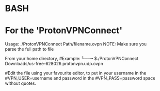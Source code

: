# BASH
#  For the 'ProtonVPNConnect'   
Usage: ./ProtonVPNConnect Path/filename.ovpn 
NOTE: Make sure you parse the full path to file

From your home directory,
#Example: └──╼ $./ProtonVPNConnect Downloads/us-free-628029.protonvpn.udp.ovpn


#Edit the file using your favourite editor, to put in your username in the 
#VPN_USER=username
and password in the 
#VPN_PASS=password 
space without quotes.


